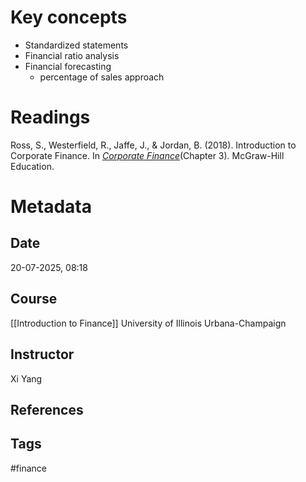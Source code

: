 # Key concepts
- Standardized statements
- Financial ratio analysis
- Financial forecasting
	- percentage of sales approach
# Readings
Ross, S., Westerfield, R., Jaffe, J., & Jordan, B. (2018). Introduction to Corporate Finance. In [_Corporate Finance_](https://www.mheducation.com/highered/product/corporate-finance-jordan-jaffe/M9781260772388.html)(Chapter 3)_._ McGraw-Hill Education.
# Metadata
## Date
20-07-2025, 08:18
## Course
[[Introduction to Finance]]
University of Illinois Urbana-Champaign
## Instructor
Xi Yang
## References
## Tags
#finance 